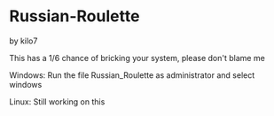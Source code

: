 # Russian-Roulette
by kilo7


This has a 1/6 chance of bricking your system, please don't blame me

Windows:
Run the file Russian_Roulette as administrator and select windows

Linux:
Still working on this
